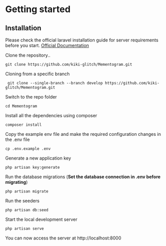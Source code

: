 # Getting started

## Installation

Please check the official laravel installation guide for server requirements before you start. [Official Documentation](https://laravel.com/docs/5.4/installation#installation)



Clone the repository..

    git clone https://github.com/kiki-glitch/Mementogram.git
    
Cloning from a specific branch

     git clone --single-branch --branch develop https://github.com/kiki-glitch/Mementogram.git
    
Switch to the repo folder

    cd Mementogram

Install all the dependencies using composer

    composer install

Copy the example env file and make the required configuration changes in the .env file

    cp .env.example .env

Generate a new application key

    php artisan key:generate


Run the database migrations (**Set the database connection in .env before migrating**)

    php artisan migrate
    
Run the seeders

    php artisan db:seed

Start the local development server

    php artisan serve

You can now access the server at http://localhost:8000
